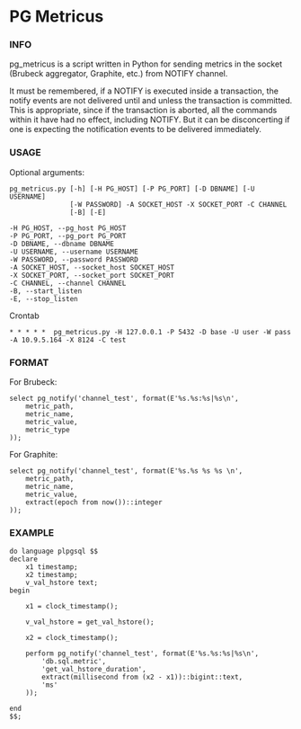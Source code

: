 # PG Metricus

### INFO

pg_metricus is a script written in Python for sending metrics in the socket (Brubeck aggregator, Graphite, etc.) from NOTIFY channel.

It must be remembered, if a NOTIFY is executed inside a transaction, the notify events are not delivered until and unless the transaction is committed. This is appropriate, since if the transaction is aborted, all the commands within it have had no effect, including NOTIFY. But it can be disconcerting if one is expecting the notification events to be delivered immediately.

### USAGE

Optional arguments:
```
pg_metricus.py [-h] [-H PG_HOST] [-P PG_PORT] [-D DBNAME] [-U USERNAME]
	           [-W PASSWORD] -A SOCKET_HOST -X SOCKET_PORT -C CHANNEL 
	           [-B] [-E]

-H PG_HOST, --pg_host PG_HOST
-P PG_PORT, --pg_port PG_PORT
-D DBNAME, --dbname DBNAME
-U USERNAME, --username USERNAME
-W PASSWORD, --password PASSWORD
-A SOCKET_HOST, --socket_host SOCKET_HOST
-X SOCKET_PORT, --socket_port SOCKET_PORT
-C CHANNEL, --channel CHANNEL
-B, --start_listen
-E, --stop_listen
```

Crontab
```
* * * * *  pg_metricus.py -H 127.0.0.1 -P 5432 -D base -U user -W pass -A 10.9.5.164 -X 8124 -C test
```

### FORMAT

For Brubeck:
```plpgsql
select pg_notify('channel_test', format(E'%s.%s:%s|%s\n', 
    metric_path, 
    metric_name, 
    metric_value, 
    metric_type
));
```

For Graphite:
```plpgsql
select pg_notify('channel_test', format(E'%s.%s %s %s \n', 
    metric_path, 
    metric_name, 
    metric_value, 
    extract(epoch from now())::integer
));
```

### EXAMPLE

```plpgsql
do language plpgsql $$
declare
	x1 timestamp;
	x2 timestamp;
	v_val_hstore text;
begin

	x1 = clock_timestamp();

	v_val_hstore = get_val_hstore();

	x2 = clock_timestamp();

	perform pg_notify('channel_test', format(E'%s.%s:%s|%s\n', 
        'db.sql.metric', 
        'get_val_hstore_duration', 
        extract(millisecond from (x2 - x1))::bigint::text, 
        'ms'
    ));

end
$$;
```
